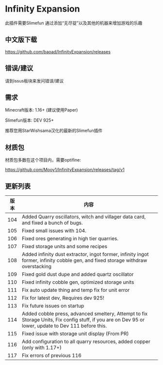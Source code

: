 # Infinity Expansion

此插件需要Slimefun
通过添加“无尽锭”以及其他的机器来增加游戏的乐趣

## 中文版下载

https://github.com/baoad/InfinityExpansion/releases



## 错误/建议

请到issus板块来发问错误/建议


## 需求

Minecraft版本: 1.16+ (建议使用Paper)

Slimefun版本: DEV 925+

推荐您用StarWishsama汉化的最新的Slimefun插件

## 材质包

材质包多数在这个项目内，需要optifine:

https://github.com/Mooy1/InfinityExpansion/releases/tag/v1

## 更新列表

| 版本 | 内容     |
| --------| ----------- |
| 104 | Added Quarry oscillators, witch and villager data card, and fixed a bunch of bugs. |
| 105 | Fixed small issues with 104. |
| 106 | Fixed ores generating in high tier quarries. |
| 107 | Fixed storage units and some recipes |
| 108 | Added infinity dust extractor, ingot former, infinity ingot former, infinity cobble gen, and fixed storage withdraw overstacking |
| 109 | Fixed gold dust dupe and added quartz oscillator |
| 110 | Fixed infinity cobble gen, optimized storage units |
| 111 | Fix auto update thing and temp fix for unit error |
| 112 | Fix for latest dev, Requires dev 925! |
| 113 | Fix future issues on startup |
| 114 | Added cobble press, advanced smeltery, Attempt to fix Storage Units, Fix config stuff, if you are on Dev 95 or lower, update to Dev 111 before this. |
| 115 |	Fixed issue with storage unit display (From PR)|
| 116 |	Add configuration to all quarry resources, added copper (only with 1.17+)|
| 117 |	Fix errors of previous 116|
